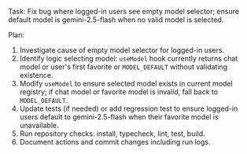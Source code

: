 Task: Fix bug where logged-in users see empty model selector; ensure default model is gemini-2.5-flash when no valid model is selected.

Plan:
1. Investigate cause of empty model selector for logged-in users.
2. Identify logic selecting model: `useModel` hook currently returns chat model or user's first favorite or `MODEL_DEFAULT` without validating existence.
3. Modify `useModel` to ensure selected model exists in current model registry; if chat model or favorite model is invalid, fall back to `MODEL_DEFAULT`.
4. Update tests (if needed) or add regression test to ensure logged-in users default to gemini-2.5-flash when their favorite model is unavailable.
5. Run repository checks: install, typecheck, lint, test, build.
6. Document actions and commit changes including run logs.
